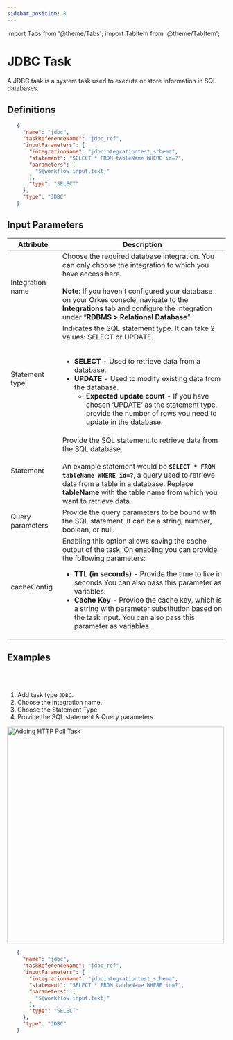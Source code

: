 ```yaml
---
sidebar_position: 8
---
```


import Tabs from '@theme/Tabs';
import TabItem from '@theme/TabItem';

# JDBC Task

A JDBC task is a system task used to execute or store information in SQL databases.

## Definitions

```json
   {
     "name": "jdbc",
     "taskReferenceName": "jdbc_ref",
     "inputParameters": {
       "integrationName": "jdbcintegrationtest_schema",
       "statement": "SELECT * FROM tableName WHERE id=?",
       "parameters": [
         "${workflow.input.text}"
       ],
       "type": "SELECT"
     },
     "type": "JDBC"
   }
```

## Input Parameters

| Attribute | Description |
| ---------- | ----------- |
| Integration name | Choose the required database integration. You can only choose the integration to which you have access here.<br/><br/>**Note**: If you haven’t configured your database on your Orkes console, navigate to the **Integrations** tab and configure the integration under “**RDBMS > Relational Database**”.|
| Statement type | Indicates the SQL statement type. It can take 2 values: SELECT or UPDATE.<br/><br/><ul><li>**SELECT** - Used to retrieve data from a database.</li><li>**UPDATE** - Used to modify existing data from the database.<ul><li>**Expected update count** - If you have chosen ‘UPDATE’ as the statement type, provide the number of rows you need to update in the database.</li></ul></li></ul>|
| Statement | Provide the SQL statement to retrieve data from the SQL database. <br/><br/>An example statement would be **`SELECT * FROM tableName WHERE id=?`**, a query used to retrieve data from a table in a database. Replace **tableName** with the table name from which you want to retrieve data. |
| Query parameters | Provide the query parameters to be bound with the SQL statement. It can be a string, number, boolean, or null. | 
| cacheConfig | Enabling this option allows saving the cache output of the task. On enabling you can provide the following parameters:<ul><li>**TTL (in seconds)** - Provide the time to live in seconds.You can also pass this parameter as variables.</li><li>**Cache Key** - Provide the cache key, which is a string with parameter substitution based on the task input. You can also pass this parameter as variables.</li></ul>|

## Examples

<Tabs>
<TabItem value="UI" label="UI" className="paddedContent">

<div className="row">
<div className="col col--4">

<br/>
<br/>

1. Add task type `JDBC`.
2. Choose the integration name.
3. Choose the Statement Type.
4. Provide the SQL statement & Query parameters.


</div>
<div className="col">
<div className="embed-loom-video">

<p><img src="/content/img/jdbc-worker-task.png" alt="Adding HTTP Poll Task" width="500" height="auto"/></p>

</div>
</div>
</div>



</TabItem>
 <TabItem value="JSON" label="JSON">

```json
   {
     "name": "jdbc",
     "taskReferenceName": "jdbc_ref",
     "inputParameters": {
       "integrationName": "jdbcintegrationtest_schema",
       "statement": "SELECT * FROM tableName WHERE id=?",
       "parameters": [
         "${workflow.input.text}"
       ],
       "type": "SELECT"
     },
     "type": "JDBC"
   }
```

</TabItem>
</Tabs>